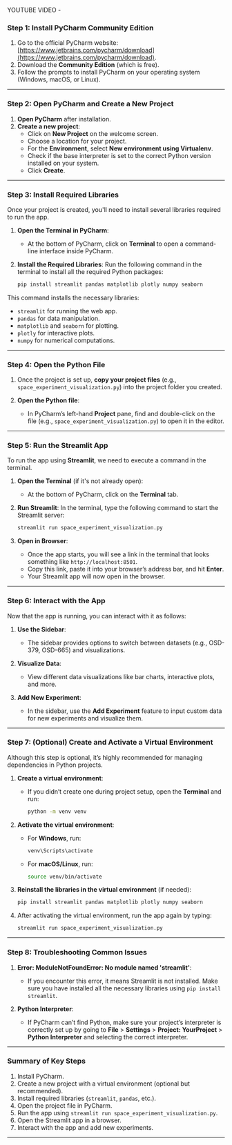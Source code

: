 YOUTUBE VIDEO - 

### **Step 1: Install PyCharm Community Edition**

1. Go to the official PyCharm website: [https://www.jetbrains.com/pycharm/download](https://www.jetbrains.com/pycharm/download).
2. Download the **Community Edition** (which is free).
3. Follow the prompts to install PyCharm on your operating system (Windows, macOS, or Linux).

---

### **Step 2: Open PyCharm and Create a New Project**

1. **Open PyCharm** after installation.
2. **Create a new project**:
   - Click on **New Project** on the welcome screen.
   - Choose a location for your project.
   - For the **Environment**, select **New environment using Virtualenv**.
   - Check if the base interpreter is set to the correct Python version installed on your system.
   - Click **Create**.

---

### **Step 3: Install Required Libraries**

Once your project is created, you'll need to install several libraries required to run the app.

1. **Open the Terminal in PyCharm**:
   - At the bottom of PyCharm, click on **Terminal** to open a command-line interface inside PyCharm.

2. **Install the Required Libraries**:
   Run the following command in the terminal to install all the required Python packages:

   ```bash
   pip install streamlit pandas matplotlib plotly numpy seaborn
   ```

This command installs the necessary libraries:

- `streamlit` for running the web app.
- `pandas` for data manipulation.
- `matplotlib` and `seaborn` for plotting.
- `plotly` for interactive plots.
- `numpy` for numerical computations.

---

### **Step 4: Open the Python File**

1. Once the project is set up, **copy your project files** (e.g., `space_experiment_visualization.py`) into the project folder you created.
   
2. **Open the Python file**:
   - In PyCharm’s left-hand **Project** pane, find and double-click on the file (e.g., `space_experiment_visualization.py`) to open it in the editor.

---

### **Step 5: Run the Streamlit App**

To run the app using **Streamlit**, we need to execute a command in the terminal.

1. **Open the Terminal** (if it's not already open):
   - At the bottom of PyCharm, click on the **Terminal** tab.

2. **Run Streamlit**:
   In the terminal, type the following command to start the Streamlit server:

   ```bash
   streamlit run space_experiment_visualization.py
   ```

3. **Open in Browser**:
   - Once the app starts, you will see a link in the terminal that looks something like `http://localhost:8501`.
   - Copy this link, paste it into your browser’s address bar, and hit **Enter**.
   - Your Streamlit app will now open in the browser.

---

### **Step 6: Interact with the App**

Now that the app is running, you can interact with it as follows:

1. **Use the Sidebar**:
   - The sidebar provides options to switch between datasets (e.g., OSD-379, OSD-665) and visualizations.
   
2. **Visualize Data**:
   - View different data visualizations like bar charts, interactive plots, and more.
   
3. **Add New Experiment**:
   - In the sidebar, use the **Add Experiment** feature to input custom data for new experiments and visualize them.

---

### **Step 7: (Optional) Create and Activate a Virtual Environment**

Although this step is optional, it’s highly recommended for managing dependencies in Python projects.

1. **Create a virtual environment**:
   - If you didn’t create one during project setup, open the **Terminal** and run:

     ```bash
     python -m venv venv
     ```

2. **Activate the virtual environment**:
   - For **Windows**, run:

     ```bash
     venv\Scripts\activate
     ```

   - For **macOS/Linux**, run:

     ```bash
     source venv/bin/activate
     ```

3. **Reinstall the libraries in the virtual environment** (if needed):

   ```bash
   pip install streamlit pandas matplotlib plotly numpy seaborn
   ```

4. After activating the virtual environment, run the app again by typing:

   ```bash
   streamlit run space_experiment_visualization.py
   ```

---

### **Step 8: Troubleshooting Common Issues**

1. **Error: ModuleNotFoundError: No module named 'streamlit'**:
   - If you encounter this error, it means Streamlit is not installed. Make sure you have installed all the necessary libraries using `pip install streamlit`.

2. **Python Interpreter**:
   - If PyCharm can’t find Python, make sure your project’s interpreter is correctly set up by going to **File** > **Settings** > **Project: YourProject** > **Python Interpreter** and selecting the correct interpreter.

---

### **Summary of Key Steps**

1. Install PyCharm.
2. Create a new project with a virtual environment (optional but recommended).
3. Install required libraries (`streamlit`, `pandas`, etc.).
4. Open the project file in PyCharm.
5. Run the app using `streamlit run space_experiment_visualization.py`.
6. Open the Streamlit app in a browser.
7. Interact with the app and add new experiments.

---
